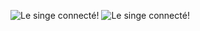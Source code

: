
<!--
**huynhthehau/huynhthehau** is a ✨ _special_ ✨ repository because its `README.md` (this file) appears on your GitHub profile.

Here are some ideas to get you started:

- 🔭 I’m currently working on ...
- 
- 👯 I’m looking to collaborate on ...
- 🤔 I’m looking for help with ...
- 💬 Ask me about ...
- 📫 How to reach me: ...
- 😄 Pronouns: ...
- ⚡ Fun fact: ...
-->
![Le singe connecté!](https://i.makeagif.com/media/3-08-2016/1qcnOU.gif) 
![Le singe connecté!](https://media.tenor.com/XO2IvO1LGegAAAAC/champs-macaco-digitando.gif)
